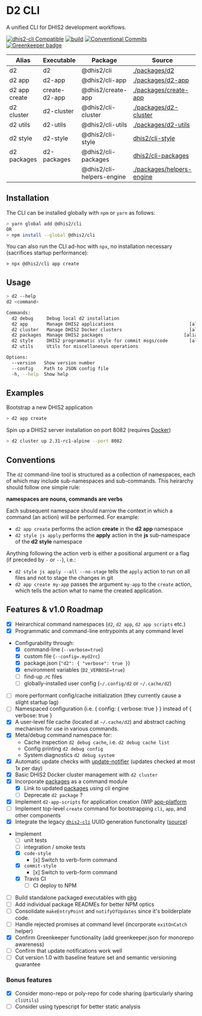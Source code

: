 # D2 CLI

A unified CLI for DHIS2 development workflows.

[![dhis2-cli Compatible](https://img.shields.io/badge/dhis2-cli-ff69b4.svg)](https://github.com/dhis2/cli)
[![build](https://img.shields.io/travis/dhis2/cli.svg)](https://travis-ci.org/dhis2/cli)
[![Conventional Commits](https://img.shields.io/badge/Conventional%20Commits-1.0.0-yellow.svg)](https://conventionalcommits.org)
[![Greenkeeper badge](https://badges.greenkeeper.io/dhis2/cli.svg)](https://greenkeeper.io/)

| Alias | Executable | Package | Source | Version |
| ----- | ---------- | ------- | ------ | ------- |
| d2    | d2 | @dhis2/cli | [./packages/d2](packages/d2) | [![npm](https://img.shields.io/npm/v/@dhis2/cli.svg)](https://www.npmjs.com/package/@dhis2/cli)  |
| d2 app | d2-app | @dhis2/cli-app | [./packages/d2-app](./packages/d2-app) | [![npm](https://img.shields.io/npm/v/@dhis2/cli-app.svg)](https://www.npmjs.com/package/@dhis2/cli-app)  |
| d2 app create | create-d2-app | @dhis2/create-app | [./packages/create-app](./packages/create-app) | [![npm](https://img.shields.io/npm/v/@dhis2/create-app.svg)](https://www.npmjs.com/package/@dhis2/create-app)  |
| d2 cluster | d2-cluster | @dhis2/cli-cluster | [./packages/d2-cluster](./packages/d2-cluster) | [![npm](https://img.shields.io/npm/v/@dhis2/cli-cluster.svg)](https://www.npmjs.com/package/@dhis2/cli-cluster)  |
| d2 utils | d2-utils | @dhis2/cli-utils | [./packages/d2-utils](./packages/d2-utils) | [![npm](https://img.shields.io/npm/v/@dhis2/cli-utils.svg)](https://www.npmjs.com/package/@dhis2/cli-utils)  |
| d2 style | d2-style | @dhis2/cli-style | [dhis2/cli-style](https://github.com/dhis2/cli-style) | [![npm](https://img.shields.io/npm/v/@dhis2/cli-style.svg)](https://www.npmjs.com/package/@dhis2/cli-style)  |
| d2 packages | d2-packages | @dhis2/cli-packages | [dhis2/cli-packages](https://github.com/dhis2/cli-packages) | [![npm](https://img.shields.io/npm/v/@dhis2/cli-packages.svg)](https://www.npmjs.com/package/@dhis2/cli-packages)  |
|  |  | @dhis2/cli-helpers-engine | [./packages/helpers-engine](./packages/helpers-engine) | [![npm](https://img.shields.io/npm/v/@dhis2/cli-helpers-engine.svg)](https://www.npmjs.com/package/@dhis2/cli-helpers-engine) |

## Installation

The CLI can be installed globally with `npm` or `yarn` as follows:

```sh
> yarn global add @dhis2/cli
OR
> npm install --global @dhis2/cli
```

You can also run the CLI ad-hoc with `npx`, no installation necessary (sacrifices startup performance):

```
> npx @dhis2/cli app create
```

## Usage

```sh
> d2 --help
d2 <command>

Commands:
  d2 debug     Debug local d2 installation
  d2 app       Manage DHIS2 applications                            [aliases: a]
  d2 cluster   Manage DHIS2 Docker clusters                         [aliases: c]
  d2 packages  Manage DHIS2 packages                              [aliases: pkg]
  d2 style     DHIS2 programmatic style for commit msgs/code        [aliases: s]
  d2 utils     Utils for miscellaneous operations

Options:
  --version   Show version number                                      [boolean]
  --config    Path to JSON config file
  -h, --help  Show help                                                [boolean]
```

## Examples

Bootstrap a new DHIS2 application

```sh
> d2 app create
```

Spin up a DHIS2 server installation on port 8082 (requires [Docker](https://www.docker.com/products/docker-desktop))

```sh
> d2 cluster up 2.31-rc1-alpine --port 8082
```

## Conventions

The `d2` command-line tool is structured as a collection of namespaces, each of which may include sub-namespaces and sub-commands.  This heirarchy should follow one simple rule: 

**namespaces are nouns, commands are verbs**

Each subsequent namespace should narrow the context in which a command (an action) will be performed.  For example:

* `d2 app create` performs the action **create** in the **d2 app** namespace
* `d2 style js apply` performs the **apply** action in the **js** sub-namespace of the **d2 style** namespace

Anything following the action verb is either a positional argument or a flag (if preceded by `-` or `--`), i.e.:

* `d2 style js apply --all --no-stage` tells the `apply` action to run on all files and not to stage the changes in git
* `d2 app create my-app` passes the argument `my-app` to the `create` action, which tells the action what to name the created application.

## Features & v1.0 Roadmap

-   [x] Heirarchical command namespaces (`d2`, `d2 app`, `d2 app scripts` etc.)
-   [x] Programmatic and command-line entrypoints at any command level
-   Configurability through:
    -   [x] command-line (`--verbose=true`)
    -   [x] custom file (`--config=.myd2rc`)
    -   [x] package.json (`"d2": { "verbose": true }`)
    -   [x] environment variables (`D2_VERBOSE=true`)
    -   [ ] find-up .rc files
    -   [ ] globally-installed user config (`~/.config/d2` or `~/.cache/d2`)
-   [ ] more performant config/cache initialization (they currently cause a slight startup lag)
-   [ ] Namespaced configuration (i.e. { config: { verbose: true } } instead of { verbose: true }
-   [x] A user-level file cache (located at `~/.cache/d2`) and abstract caching mechanism for use in various commands.
-   [x] Meta/debug command namespace for:
    -   Cache inspection `d2 debug cache`, i.e. `d2 debug cache list`
    -   Config printing `d2 debug config`
    -   System diagnostics `d2 debug system`
-   [x] Automatic update checks with [update-notifier](https://npmjs.com/package/update-notifier) (updates checked at most 1x per day)
-   [x] Basic DHIS2 Docker cluster management with `d2 cluster`
-   [x] Incorporate [packages](https://github.com/dhis2/packages) as a command module
    -   [x] Link to updated [packages](https://github.com/dhis2/packages) using cli engine
    -   [ ] Deprecate `d2 package` ?
-   [x] Implement `d2-app-scripts` for application creation (WIP [app-platform](https://github.com/amcgee/dhis2-app-platform)
-   [ ] Implement top-level `create` command for bootstrapping `cli`, `app`, and other components
-   [x] Integrate the legacy [`dhis2-cli`](https://www.npmjs.com/package/dhis2-cli) UUID generation functionality ([source](https://github.com/dhis2/dhis2-cli))
-   Implement
    -   [ ] unit tests
    -   [ ] integration / smoke tests
    -   [x] `code-style`
        -    [x] Switch to verb-form command
    -   [x] `commit-style`
        -    [x] Switch to verb-form command
    -   [x] Travis CI
        -   [ ] CI deploy to NPM
-   [ ] Build standalone packaged executables with [pkg](https://www.npmjs.com/package/pkg)
-   [ ] Add individual package READMEs for better NPM optics
-   [ ] Consolidate `makeEntryPoint` and `notifyOfUpdates` since it's boilderplate code.
-   [ ] Handle rejected promises at command level (incorporate `exitOnCatch` helper)
-   [x] Confirm Greenkeeper functionality (add greenkeeper.json for monorepo awareness)
-   [ ] Confirm that update notifications work well
-   [ ] Cut version 1.0 with baseline feature set and semantic versioning guarantee

### Bonus features

-   [x] Consider mono-repo or poly-repo for code sharing (particularly sharing `cliUtils`)
-   [ ] Consider using typescript for better static analysis
